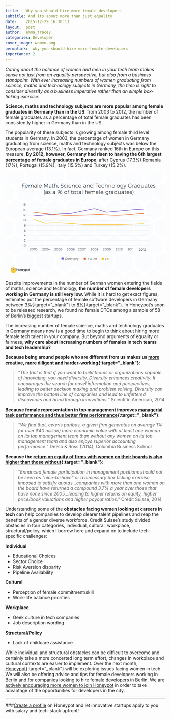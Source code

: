 ```yaml
---
title:   Why you should hire more female developers
subtitle: And its about more than just equality  
date:    2015-12-29 16:30:13
layout:  post
author:  emma_tracey
categories: Developer
cover_image: women.png
permalink:  why-you-should-hire-more-female-developers
importance: 2
---
```


*Caring about the balance of women and men in your tech team makes sense not just from an equality perspective, but also from a business standpoint. With ever increasing numbers of women graduating from science, maths and technology subjects in Germany, the time is right to consider diversity as a business imperative rather than an simple box-ticking exercise.*


**Science, maths and technology  subjects are more popular among female graduates in Germany than in the US**: from 2003 to 2012, the number of female graduates as a percentage of total female graduates has been consistently higher in Germany than in the US. 

The popularity of these subjects is growing among female third level students in Germany. In 2003, the percentage of women in Germany graduating from science, maths and technology subjects was below the European average (13.1%). In fact, Germany ranked 16th in Europe on this measure.  **By 2012, however, Germany had risen to having the 6th largest percentage of female graduates in Europe**, after Cyprus (17.3%) Romania (17%), Portugal (15.9%), Italy (15.5%) and Turkey (15.2%).  

![women-in-tech-Germany](/assets/images/female_computer_graduates.png) 


Despite improvements in the number of German women entering the fields of maths, science and technology, **the number of female developers working in Germany is still very low.** While it is hard to get exact figures, estimates put the percentage of female software developers in Germany between [3%][5]{:target="_blank"} to  [8%][4]{:target="_blank"}.  In Honeypot’s soon to be released research, we found no female CTOs among a sample of 58 of Berlin’s biggest startups. 

The increasing number of female science, maths and technology graduates in Germany means now is a good time to begin to think about hiring more female tech talent in your company. But beyond arguments of equality or fairness, **why care about increasing numbers of females in tech teams and tech leadership?** 

**Because being around people who are different from us makes us  [more creative, more diligent and harder-working][1]{:target="_blank"}**: 

>*“The fact is that if you want to build teams or organizations capable of innovating, you need diversity. Diversity enhances creativity. It encourages the search for novel information and perspectives, leading to better decision making and problem solving. Diversity can improve the bottom line of companies and lead to unfettered discoveries and breakthrough innovations.”* Scientific American, 2014

**Because female representation in top management improves [managerial task performance and thus better firm performance][2]{:target="_blank"}**:

>*“We find that, ceteris paribus, a given firm generates on average 1% (or over $40 million) more economic value with at least one woman on its top management team than without any women on its top management team and also enjoys superior accounting performance.”*  Dezső & Ross (2014), Columbia Business School

**Because the [return on equity of firms with women on their boards is also higher than those without][3]{:target="_blank"}**:

>*“Enhanced female participation in management positions should not be seen as "nice-to-have" or a necessary box ticking exercise imposed to satisfy quotas...companies with more than one woman on the board have returned a compound 3.7% a year over those that have none since 2005...leading to higher returns on equity, higher price/book valuations and higher payout ratios.”* Credit Suisse, 2014

Understanding some of the **obstacles facing women looking at careers in tech** can help companies to develop clearer talent pipelines and reap the benefits of a gender diverse workforce. Credit Suisse’s study divided obstacles in four categories, individual, cultural, workplace, structural/policy, which I borrow here and expand on to include tech-specific challenges: 

**Individual**

* Educational Choices 
* Sector Choice 
* Risk Aversion disparity 
* Pipeline Availability 

**Cultural**

* Perception of female commitment/skill
* Work-life balance priorities

**Workplace**

* Geek culture in tech companies 
* Job description wording 

**Structural/Policy**

* Lack of childcare assistance


While individual and structural obstacles can be difficult to overcome and certainly take a more concerted long term effort, changes in workplace and cultural contexts are easier to implement. Over the next month, [Honeypot][6]{:target="_blank"} will be exploring issues facing women in tech. We will also be offering advice and tips for female developers working in Berlin and for companies looking to hire female developers in Berlin. We are [actively encouraging more women to join Honeypot][8] in order to take advantage of the opportunities for developers in the city. 


*** 

###[Create a profile][7] on Honeypot and let innovative startups apply to you with salary and tech-stack upfront! 

[1]: http://www.scientificamerican.com/article/how-diversity-makes-us-smarter/ "Scientific American diversity article"
[2]: https://www0.gsb.columbia.edu/mygsb/faculty/research/pubfiles/3063/female_representation.pdf "Columbia Business School research paper"
[3]: https://publications.credit-suisse.com/tasks/render/file/index.cfm?fileid=8128F3C0-99BC-22E6-838E2A5B1E4366DF "Credit Suisse research"
[4]: http://www.payscale.com/research/DE/Job=Software_Developer/Salary "Payscale research"
[5]: http://stackoverflow.com/research/developer-survey-2015 "Stackoverflow Developer Survey"
[6]: http://www.honeypot.io 
[7]: https://www.honeypot.io/invite_requests/new?source=blogwm 
[8]: https://www.honeypot.io/invite_requests/new?source=blogwm 
[9]: https://www.honeypot.io/invite_requests/new?invitation_type=company 
